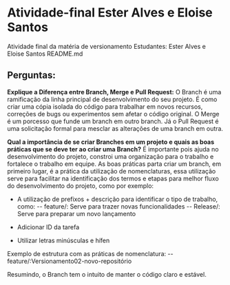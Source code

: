 # Atividade-final Ester Alves e Eloise Santos
Atividade final da matéria de versionamento
Estudantes: Ester Alves e Eloise Santos
README.md

## Perguntas:

**Explique a Diferença entre Branch, Merge e Pull Request:**
O Branch é uma ramificação da linha principal de desenvolvimento do seu projeto.
É como criar uma cópia isolada do código para trabalhar em novos recursos, 
correções de bugs ou experimentos sem afetar o código original.
O Merge é um porcesso que funde um branch em outro branch.
Já o Pull Request é uma solicitação formal para mesclar as alterações de uma branch em outra.

**Qual a importância de se criar Branches em um projeto e quais as boas práticas que se deve ter ao criar uma Branch?**
É importante pois ajuda no desenvolvimento do projeto,
constroi uma organização para o trabalho e fortalece o trabalho em equipe. 
As boas práticas parta criar um branch, em primeiro lugar, é a prática da utilização de nomenclaturas, 
essa utilização serve para facilitar na identificação dos termos e etapas para melhor fluxo do desenvolvimento do projeto, como por exemplo:

- A utilização de prefixos + descrição para identificar o tipo de trabalho, como:
  -- feature/: Serve para trazer novas funcionalidades
  -- Release/: Serve para preparar um novo lançamento

- Adicionar ID da tarefa
- Utilizar letras minúsculas e hífen

Exemplo de estrutura com as práticas de nomenclatura:
-- feature/:Versionamento02-novo-repositório

Resumindo, o Branch tem o intuito de manter o código claro e estável.

